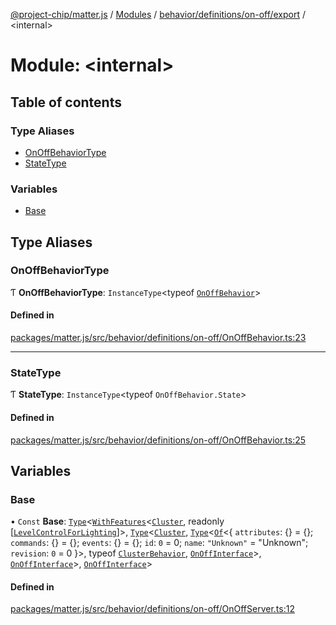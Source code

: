 [@project-chip/matter.js](../README.md) / [Modules](../modules.md) / [behavior/definitions/on-off/export](behavior_definitions_on_off_export.md) / \<internal\>

# Module: \<internal\>

## Table of contents

### Type Aliases

- [OnOffBehaviorType](behavior_definitions_on_off_export._internal_.md#onoffbehaviortype)
- [StateType](behavior_definitions_on_off_export._internal_.md#statetype)

### Variables

- [Base](behavior_definitions_on_off_export._internal_.md#base)

## Type Aliases

### OnOffBehaviorType

Ƭ **OnOffBehaviorType**: `InstanceType`\<typeof [`OnOffBehavior`](behavior_definitions_on_off_export.md#onoffbehavior)\>

#### Defined in

[packages/matter.js/src/behavior/definitions/on-off/OnOffBehavior.ts:23](https://github.com/project-chip/matter.js/blob/c0d55745d5279e16fdfaa7d2c564daa31e19c627/packages/matter.js/src/behavior/definitions/on-off/OnOffBehavior.ts#L23)

___

### StateType

Ƭ **StateType**: `InstanceType`\<typeof `OnOffBehavior.State`\>

#### Defined in

[packages/matter.js/src/behavior/definitions/on-off/OnOffBehavior.ts:25](https://github.com/project-chip/matter.js/blob/c0d55745d5279e16fdfaa7d2c564daa31e19c627/packages/matter.js/src/behavior/definitions/on-off/OnOffBehavior.ts#L25)

## Variables

### Base

• `Const` **Base**: [`Type`](../interfaces/behavior_cluster_export.ClusterBehavior.Type.md)\<[`WithFeatures`](cluster_export.ClusterComposer.md#withfeatures)\<[`Cluster`](../interfaces/cluster_export.OnOff.Cluster.md), readonly [[`LevelControlForLighting`](../enums/cluster_export.OnOff.Feature.md#levelcontrolforlighting)]\>, [`Type`](../interfaces/behavior_cluster_export.ClusterBehavior.Type.md)\<[`Cluster`](../interfaces/cluster_export.OnOff.Cluster.md), [`Type`](../interfaces/behavior_cluster_export.ClusterBehavior.Type.md)\<[`Of`](../interfaces/cluster_export.ClusterType.Of.md)\<\{ `attributes`: {} = \{}; `commands`: {} = \{}; `events`: {} = \{}; `id`: ``0`` = 0; `name`: ``"Unknown"`` = "Unknown"; `revision`: ``0`` = 0 }\>, typeof [`ClusterBehavior`](behavior_cluster_export.ClusterBehavior.md), [`OnOffInterface`](behavior_definitions_on_off_export.md#onoffinterface)\>, [`OnOffInterface`](behavior_definitions_on_off_export.md#onoffinterface)\>, [`OnOffInterface`](behavior_definitions_on_off_export.md#onoffinterface)\>

#### Defined in

[packages/matter.js/src/behavior/definitions/on-off/OnOffServer.ts:12](https://github.com/project-chip/matter.js/blob/c0d55745d5279e16fdfaa7d2c564daa31e19c627/packages/matter.js/src/behavior/definitions/on-off/OnOffServer.ts#L12)
